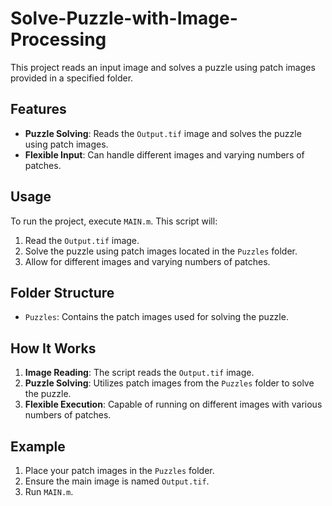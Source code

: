 # Solve-Puzzle-with-Image-Processing


This project reads an input image and solves a puzzle using patch images provided in a specified folder.

## Features

- **Puzzle Solving**: Reads the `Output.tif` image and solves the puzzle using patch images.
- **Flexible Input**: Can handle different images and varying numbers of patches.

## Usage

To run the project, execute `MAIN.m`. This script will:

1. Read the `Output.tif` image.
2. Solve the puzzle using patch images located in the `Puzzles` folder.
3. Allow for different images and varying numbers of patches.

## Folder Structure

- `Puzzles`: Contains the patch images used for solving the puzzle.

## How It Works

1. **Image Reading**: The script reads the `Output.tif` image.
2. **Puzzle Solving**: Utilizes patch images from the `Puzzles` folder to solve the puzzle.
3. **Flexible Execution**: Capable of running on different images with various numbers of patches.

## Example

1. Place your patch images in the `Puzzles` folder.
2. Ensure the main image is named `Output.tif`.
3. Run `MAIN.m`.
